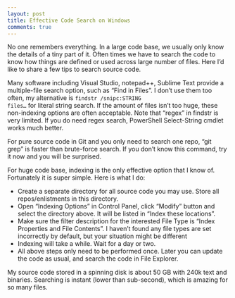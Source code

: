 ```yaml
---
layout: post
title: Effective Code Search on Windows
comments: true
---
```


No one remembers everything. In a large code base, we usually only know the details of a tiny part of it. Often times we have to search the code to know how things are defined or used across large number of files. Here I’d like to share a few tips to search source code.

Many software including Visual Studio, notepad++, Sublime Text provide a multiple-file search option, such as “Find in Files”. I don’t use them too often, my alternative is <code>findstr /snipc:STRING files…</code> for literal string search. If the amount of files isn’t too huge, these non-indexing options are often acceptable. Note that “regex” in findstr is very limited. If you do need regex search, PowerShell Select-String cmdlet works much better.

For pure source code in Git and you only need to search one repo, “git grep” is faster than brute-force search. If you don’t know this command, try it now and you will be surprised.

For huge code base, indexing is the only effective option that I know of. Fortunately it is super simple. Here is what I do:

- Create a separate directory for all source code you may use. Store all repos/enlistments in this directory.
- Open “Indexing Options” in Control Panel, click “Modify” button and select the directory above. It will be listed in “Index these locations”.
- Make sure the filter description for the interested File Type is “Index Properties and File Contents”. I haven’t found any file types are set incorrectly by default, but your situation might be different
- Indexing will take a while. Wait for a day or two.
- All above steps only need to be performed once. Later you can update the code as usual, and search the code in File Explorer.

My source code stored in a spinning disk is about 50 GB with 240k text and binaries. Searching is instant (lower than sub-second), which is amazing for so many files.
